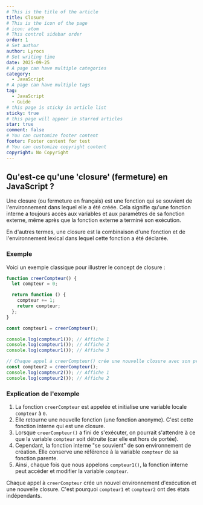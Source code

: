 ```yaml
---
# This is the title of the article
title: Closure
# This is the icon of the page
# icon: atom
# This control sidebar order
order: 1
# Set author
author: Lyrocs
# Set writing time
date: 2025-09-25
# A page can have multiple categories
category:
  - JavaScript
# A page can have multiple tags
tag:
  - JavaScript
  - Guide
# this page is sticky in article list
sticky: true
# this page will appear in starred articles
star: true
comment: false
# You can customize footer content
footer: Footer content for test
# You can customize copyright content
copyright: No Copyright
---
```


## Qu'est-ce qu'une 'closure' (fermeture) en JavaScript ?

Une closure (ou fermeture en français) est une fonction qui se souvient de l'environnement dans lequel elle a été créée. Cela signifie qu'une fonction interne a toujours accès aux variables et aux paramètres de sa fonction externe, même après que la fonction externe a terminé son exécution.

En d'autres termes, une closure est la combinaison d'une fonction et de l'environnement lexical dans lequel cette fonction a été déclarée.

### Exemple

Voici un exemple classique pour illustrer le concept de closure :

```javascript
function creerCompteur() {
  let compteur = 0;

  return function () {
    compteur += 1;
    return compteur;
  };
}

const compteur1 = creerCompteur();

console.log(compteur1()); // Affiche 1
console.log(compteur1()); // Affiche 2
console.log(compteur1()); // Affiche 3

// Chaque appel à creerCompteur() crée une nouvelle closure avec son propre compteur.
const compteur2 = creerCompteur();
console.log(compteur2()); // Affiche 1
console.log(compteur2()); // Affiche 2
```

### Explication de l'exemple

1.  La fonction `creerCompteur` est appelée et initialise une variable locale `compteur` à `0`.
2.  Elle retourne une nouvelle fonction (une fonction anonyme). C'est cette fonction interne qui est une closure.
3.  Lorsque `creerCompteur()` a fini de s'exécuter, on pourrait s'attendre à ce que la variable `compteur` soit détruite (car elle est hors de portée).
4.  Cependant, la fonction interne "se souvient" de son environnement de création. Elle conserve une référence à la variable `compteur` de sa fonction parente.
5.  Ainsi, chaque fois que nous appelons `compteur1()`, la fonction interne peut accéder et modifier la variable `compteur`.

Chaque appel à `creerCompteur` crée un nouvel environnement d'exécution et une nouvelle closure. C'est pourquoi `compteur1` et `compteur2` ont des états indépendants.
